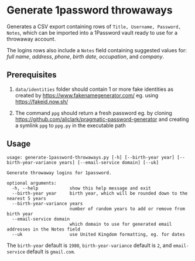 # Generate 1password throwaways

Generates a CSV export containing rows of `Title, Username, Password, Notes`,
which can be imported into a 1Password vault ready to use for a throwaway account.

The logins rows also include a `Notes` field containing suggested values for: *full name*, *address*, *phone*, *birth date*, *occupation*, and *company*.

## Prerequisites

1. `data/identities` folder should contain 1 or more fake identities as created by https://www.fakenamegenerator.com/ eg. using https://fakeid.now.sh/

2. The command `ppg` should return a fresh password eg. by cloning https://github.com/aliclark/pragmatic-password-generator and creating a symlink `ppg` to `ppg.py` in the executable path

## Usage

```
usage: generate-1password-throwaways.py [-h] [--birth-year year] [--birth-year-variance years] [--email-service domain] [--uk]
 
Generate throwaway logins for 1password.

optional arguments:
  -h, --help            show this help message and exit
  --birth-year year     birth year, which will be rounded down to the nearest 5 years
  --birth-year-variance years
                        number of random years to add or remove from birth year
  --email-service domain
                        which domain to use for generated email addresses in the Notes field
  --uk                  use United Kingdom formatting, eg. for dates
```

The `birth-year` default is `1980`, `birth-year-variance` default is `2`, and `email-service` default is `gmail.com`.
